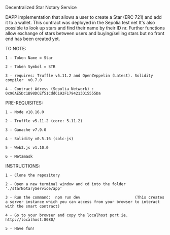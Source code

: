 Decentralized Star Notary Service

DAPP implementation that allows a user to create a Star (ERC 721) and add it to a wallet. This contract was deployed in the Sepolia test net
It's also possible to look up stars and find their name by their ID nr.
Further functions allow exchange of stars between users and buying/selling stars but no front end has been created yet.

TO NOTE:

    1 - Token Name = Star

    2 - Token Symbol = STR

    3 - requires: Truffle v5.11.2 and OpenZeppelin (Latest). Solidity compiler  v0.7.0

    4 - Contract Adress (Sepolia Network) : 0x96AE5Dc1B98DCEf51CddC192F1794213D15555Da



PRE-REQUISITES:

    1 - Node v18.16.0

    2 - Truffle v5.11.2 (core: 5.11.2)

    3 - Ganache v7.9.0

    4 - Solidity v0.5.16 (solc-js)
  
    5 - Web3.js v1.10.0

    6 - Metamask 


INSTRUCTIONS:

    1 - Clone the repository

    2 - Open a new terminal window and cd into the folder './starNotaryService/app'

    3 - Run the command:  npm run dev                        (This creates a server instance which you can access from your browser to interact with the smart contract)

    4 - Go to your browser and copy the localhost port ie. http://localhost:8080/

    5 - Have fun!
